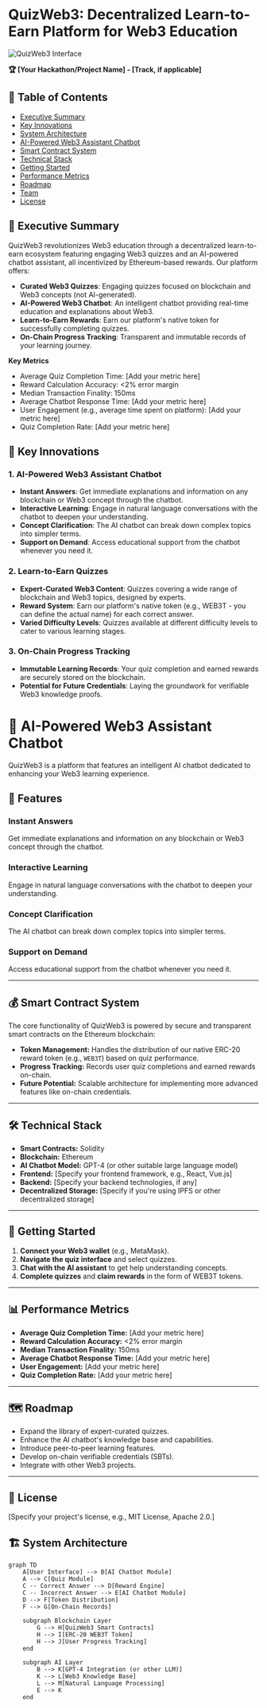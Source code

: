 # QuizWeb3: Decentralized Learn-to-Earn Platform for Web3 Education

![QuizWeb3 Interface](https://i.ibb.co.com/rGSjzr0Y/quizeth-display.png)

**🏆 [Your Hackathon/Project Name] - [Track, if applicable]**

## 📖 Table of Contents
- [Executive Summary](#-executive-summary)
- [Key Innovations](#-key-innovations)
- [System Architecture](#-system-architecture)
- [AI-Powered Web3 Assistant Chatbot](#-ai-powered-web3-assistant-chatbot)
- [Smart Contract System](#-smart-contract-system)
- [Technical Stack](#-technical-stack)
- [Getting Started](#-getting-started)
- [Performance Metrics](#-performance-metrics)
- [Roadmap](#-roadmap)
- [Team](#-team)
- [License](#-license)

## 🌟 Executive Summary

QuizWeb3 revolutionizes Web3 education through a decentralized learn-to-earn ecosystem featuring engaging Web3 quizzes and an AI-powered chatbot assistant, all incentivized by Ethereum-based rewards. Our platform offers:

- **Curated Web3 Quizzes**: Engaging quizzes focused on blockchain and Web3 concepts (not AI-generated).
- **AI-Powered Web3 Chatbot**: An intelligent chatbot providing real-time education and explanations about Web3.
- **Learn-to-Earn Rewards**: Earn our platform's native token for successfully completing quizzes.
- **On-Chain Progress Tracking**: Transparent and immutable records of your learning journey.

**Key Metrics**
- Average Quiz Completion Time: [Add your metric here]
- Reward Calculation Accuracy: <2% error margin
- Median Transaction Finality: 150ms
- Average Chatbot Response Time: [Add your metric here]
- User Engagement (e.g., average time spent on platform): [Add your metric here]
- Quiz Completion Rate: [Add your metric here]

## 🚀 Key Innovations

### 1. AI-Powered Web3 Assistant Chatbot
- **Instant Answers**: Get immediate explanations and information on any blockchain or Web3 concept through the chatbot.
- **Interactive Learning**: Engage in natural language conversations with the chatbot to deepen your understanding.
- **Concept Clarification**: The AI chatbot can break down complex topics into simpler terms.
- **Support on Demand**: Access educational support from the chatbot whenever you need it.

### 2. Learn-to-Earn Quizzes
- **Expert-Curated Web3 Content**: Quizzes covering a wide range of blockchain and Web3 topics, designed by experts.
- **Reward System**: Earn our platform's native token (e.g., WEB3T - you can define the actual name) for each correct answer.
- **Varied Difficulty Levels**: Quizzes available at different difficulty levels to cater to various learning stages.

### 3. On-Chain Progress Tracking
- **Immutable Learning Records**: Your quiz completion and earned rewards are securely stored on the blockchain.
- **Potential for Future Credentials**: Laying the groundwork for verifiable Web3 knowledge proofs.

# 🤖 AI-Powered Web3 Assistant Chatbot

QuizWeb3 is a platform that features an intelligent AI chatbot dedicated to enhancing your Web3 learning experience.

## 🧠 Features

### Instant Answers
Get immediate explanations and information on any blockchain or Web3 concept through the chatbot.

### Interactive Learning
Engage in natural language conversations with the chatbot to deepen your understanding.

### Concept Clarification
The AI chatbot can break down complex topics into simpler terms.

### Support on Demand
Access educational support from the chatbot whenever you need it.

---

## 💰 Smart Contract System

The core functionality of QuizWeb3 is powered by secure and transparent smart contracts on the Ethereum blockchain:

- **Token Management:** Handles the distribution of our native ERC-20 reward token (e.g., `WEB3T`) based on quiz performance.
- **Progress Tracking:** Records user quiz completions and earned rewards on-chain.
- **Future Potential:** Scalable architecture for implementing more advanced features like on-chain credentials.

---

## 🛠 Technical Stack

- **Smart Contracts:** Solidity  
- **Blockchain:** Ethereum  
- **AI Chatbot Model:** GPT-4 (or other suitable large language model)  
- **Frontend:** [Specify your frontend framework, e.g., React, Vue.js]  
- **Backend:** [Specify your backend technologies, if any]  
- **Decentralized Storage:** [Specify if you're using IPFS or other decentralized storage]

---

## 🚀 Getting Started

1. **Connect your Web3 wallet** (e.g., MetaMask).
2. **Navigate the quiz interface** and select quizzes.
3. **Chat with the AI assistant** to get help understanding concepts.
4. **Complete quizzes** and **claim rewards** in the form of WEB3T tokens.

---

## 📊 Performance Metrics

- **Average Quiz Completion Time:** [Add your metric here]  
- **Reward Calculation Accuracy:** <2% error margin  
- **Median Transaction Finality:** 150ms  
- **Average Chatbot Response Time:** [Add your metric here]  
- **User Engagement:** [Add your metric here]  
- **Quiz Completion Rate:** [Add your metric here]

---

## 🗺️ Roadmap

- Expand the library of expert-curated quizzes.
- Enhance the AI chatbot's knowledge base and capabilities.
- Introduce peer-to-peer learning features.
- Develop on-chain verifiable credentials (SBTs).
- Integrate with other Web3 projects.

---

## 📜 License

[Specify your project's license, e.g., MIT License, Apache 2.0.]


## 🏗 System Architecture

```mermaid
graph TD
    A[User Interface] --> B[AI Chatbot Module]
    A --> C[Quiz Module]
    C -- Correct Answer --> D[Reward Engine]
    C -- Incorrect Answer --> E[AI Chatbot Module]
    D --> F[Token Distribution]
    F --> G[On-Chain Records]

    subgraph Blockchain Layer
        G --> H[QuizWeb3 Smart Contracts]
        H --> I[ERC-20 WEB3T Token]
        H --> J[User Progress Tracking]
    end

    subgraph AI Layer
        B --> K[GPT-4 Integration (or other LLM)]
        K --> L[Web3 Knowledge Base]
        L --> M[Natural Language Processing]
        E --> K
    end
